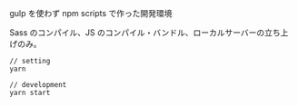 gulp を使わず npm scripts で作った開発環境

Sass のコンパイル、JS のコンパイル・バンドル、ローカルサーバーの立ち上げのみ。

```
// setting
yarn

// development
yarn start
```
